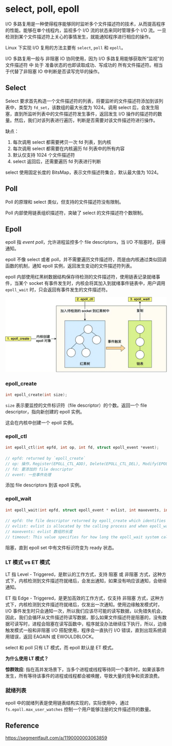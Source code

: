 ﻿# select, poll, epoll

I/O 多路复用是一种使得程序能够同时监听多个文件描述符的技术，从而提高程序的性能。能够在单个线程内，监视多个 I/O 流的状态来同时管理多个 I/O 流。一旦检测到某个文件描述符上关心的事情发生，就能通知程序进行相应的操作。

Linux 下实现 I/O 复用的方法主要有 `select`, `poll` 和 `epoll`。

I/O 多路复用一般与 非阻塞 IO 协同使用，因为 I/O 多路复用能够获取所“监视”的 文件描述符 中 处于 准备状态的也即读取成功、写成功的 所有文件描述符。相当于代替了非阻塞 IO 中判断是否读写完毕的操作。

## Select

Select 要求首先构造一个文件描述符的列表，将要监听的文件描述符添加到该列表中，类型为 `fd_set`，该数组的最大长度为 1024。调用 select 后，会发生阻塞，直到所监听列表中的文件描述符发生事件，返回发生 I/O 操作的描述符的数量。然后，我们对该列表进行遍历，判断是否需要对该文件描述符进行操作。

缺点：

1. 每次调用 select 都需要拷贝一次 fd 列表，到内核
2. 每次调用 select 都需要在内核遍历 fd 列表中的所有内容
3. 默认仅支持 1024 个文件描述符
4. select 返回后，还需要遍历 fd 列表进行判断

select 使用固定长度的 BitsMap，表示文件描述符集合，默认最大值为 1024。

## Poll

Poll 的原理和 select 类似，但支持的文件描述符没有限制。

Poll 内部使用链表组织描述符，突破了 select 的文件描述符个数限制。

## Epoll

epoll 指 _event poll_，允许进程监控多个 file descriptors，当 I/O 不阻塞时，获得通知。

epoll 不像 select 或者 poll，并不需要遍历文件描述符，而是由内核通过类似回调函数的机制，通知 epoll 实例，返回发生变动的文件描述符列表。

epoll 内部使用红黑树数据结构保存待检测的文件描述符，使用链表记录就绪事件，当某个 socket 有事件发生时，内核会将其加入到就绪事件链表中，用户调用 `epoll_wait` 时，只会返回有事件发生的文件描述符。

![epoll 作用机理](./images/2023-03-25-21-54-15.png)

### epoll_create

```cpp
int epoll_create(int size);
```

`size` 表示要监控的文件标识符（file descriptor）的个数。返回一个 file descriptor，指向新创建的 epoll 实例。

这会在内核中创建一个 epoll 实例。

### epoll_ctl

```cpp
int epoll_ctl(int epfd, int op, int fd, struct epoll_event *event);

// epfd: returned by `epoll_create`
// op: 操作，Register(EPOLL_CTL_ADD), Delete(EPOLL_CTL_DEL), Modify(EPOLL_CTL_MOD)
// fd: 要添加的 file descriptor
// event: 一些事件处理
```

添加 file descriptors 到该 epoll 实例。

### epoll_wait

```cpp
int epoll_wait(int epfd, struct epoll_event * evlist, int maxevents, int timeout);

// epfd: the file descriptor returned by epoll_create which identifies the epoll instance in the kernel.
// evlist: evlist is allocated by the calling process and when epoll_wait returns, this array is modified to indicate information about the subset of file descriptors in the interest list that are in the ready state (this is called the ready list)
// maxevents: evlist 数组的长度
// timeout: This value specifies for how long the epoll_wait system call will block.
```

阻塞，直到 epoll set 中有文件标识符变为 ready 状态。

### LT 模式 vs ET 模式

LT 指 Level - Triggered，是默认的工作方式，支持 阻塞 或 非阻塞 方式，这种方式下，内核检测到文件描述符就绪后，会发出通知，如果没有响应该通知，会继续通知。

ET 指 Edge - Triggered，是更加高效的工作方式，仅支持 非阻塞 方式，这种方式下，内核检测到文件描述符就绪后，仅发出一次通知。使用边缘触发模式时，I/O 事件发生时只会通知一次，所以我们应该尽可能的读写数据，以免错失机会，因此，我们会循环从文件描述符读写数据，那么如果文件描述符是阻塞的，没有数据可读写时，进程会阻塞在读写函数中，程序就没办法继续往下执行，所以，边缘触发模式一般和非阻塞 I/O 搭配使用，程序会一直执行 I/O 错误，直到出现系统调用错误，返回 EAGAIN 或 EWOULDBLOCK。

select 和 poll 只有 LT 模式，而 epoll 默认是 ET 模式。

**为什么使用 LT 模式？**

**惊群效应**: 指在高并发场景下，当多个进程或线程等待同一个事件时，如果该事件发生，所有等待该事件的进程或线程都会被唤醒，导致大量的竞争和资源浪费。

### 就绪列表

epoll 中的就绪列表是使用链表结构实现的，实际使用中，通过 `fs.epoll.max_user_watches` 控制一个用户能够注册的文件描述符的数量。

## Reference

<https://segmentfault.com/a/1190000003063859>
